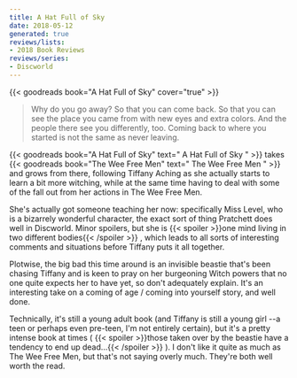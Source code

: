 ```yaml
---
title: A Hat Full of Sky
date: 2018-05-12
generated: true
reviews/lists:
- 2018 Book Reviews
reviews/series:
- Discworld
---
```

{{< goodreads book="A Hat Full of Sky" cover="true" >}}

> Why do you go away? So that you can come back. So that you can see the place you came from with new eyes and extra colors. And the people there see you differently, too. Coming back to where you started is not the same as never leaving.

{{< goodreads book="A Hat Full of Sky" text=" A Hat Full of Sky " >}} takes {{< goodreads book="The Wee Free Men" text=" The Wee Free Men " >}} and grows from there, following Tiffany Aching as she actually starts to learn a bit more witching, while at the same time having to deal with some of the fall out from her actions in The Wee Free Men.  

<!--more-->

She's actually got someone teaching her now: specifically Miss Level, who is a bizarrely wonderful character, the exact sort of thing Pratchett does well in Discworld. Minor spoilers, but she is  {{< spoiler >}}one mind living in two different bodies{{< /spoiler >}}  , which leads to all sorts of interesting comments and situations before Tiffany puts it all together.  

Plotwise, the big bad this time around is an invisible beastie that's been chasing Tiffany and is keen to pray on her burgeoning Witch powers that no one quite expects her to have yet, so don't adequately explain. It's an interesting take on a coming of age / coming into yourself story, and well done.  

Technically, it's still a young adult book (and Tiffany is still a young girl --a teen or perhaps even pre-teen, I'm not entirely certain), but it's a pretty intense book at times (  {{< spoiler >}}those taken over by the beastie have a tendency to end up dead...{{< /spoiler >}}  ). I don't like it quite as much as The Wee Free Men, but that's not saying overly much. They're both well worth the read.


